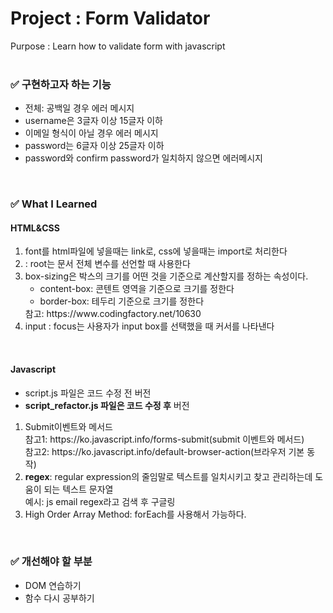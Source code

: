 <h1>Project : Form Validator</h1>
Purpose : Learn how to validate form with javascript
<br>
<br>
<h3>✅  구현하고자 하는 기능</h3>
    <ul>
        <li>전체: 공백일 경우 에러 메시지</li>
        <li>username은 3글자 이상 15글자 이하</li>
        <li>이메일 형식이 아닐 경우 에러 메시지</li>
        <li>password는 6글자 이상 25글자 이하</li>
        <li>password와 confirm password가 일치하지 않으면 에러메시지</li>
    </ul>
<br>
<h3>✅  What I Learned</h3>
<h4>HTML&CSS</h4>
<ol>
    <li>font를 html파일에 넣을때는 link로, css에 넣을때는 import로 처리한다</li>
    <li>: root는 문서 전체 변수를 선언할 때 사용한다</li>
    <li>box-sizing은 박스의 크기를 어떤 것을 기준으로 계산할지를 정하는 속성이다.<br>
        <ul>
        <li> content-box: 콘텐트 영역을 기준으로 크기를 정한다</li>
        <li>border-box: 테두리 기준으로 크기를 정한다</li>
        </ul>
    참고: https://www.codingfactory.net/10630
    </li>
    <li>input : focus는 사용자가 input box를 선택했을 때 커서를 나타낸다</li>
</ol>
<br>
<h4>Javascript</h4>
<ul>
    <li>script.js 파일은 코드 수정 전 버전</li>
    <li><strong>script_refactor.js 파일은 코드 수정 후</strong> 버전</li>
</ul>
<ol>
    <li>Submit이벤트와 메서드<br>
    참고1: https://ko.javascript.info/forms-submit(submit 이벤트와 메서드)<br>
    참고2: https://ko.javascript.info/default-browser-action(브라우저 기본 동작)
    </li>
    <li><strong>regex</strong>: regular expression의 줄임말로 텍스트를 일치시키고 찾고 관리하는데 도움이 되는 텍스트 문자열
    <br>
    예시: js email regex라고 검색 후 구글링
    </li>
    <li>High Order Array Method: forEach를 사용해서 가능하다.</li>
</ol>
<br>
<h3>✅  개선해야 할 부분</h3>
<ul>
    <li>DOM 연습하기</li>
    <li>함수 다시 공부하기</li>
</ul>
